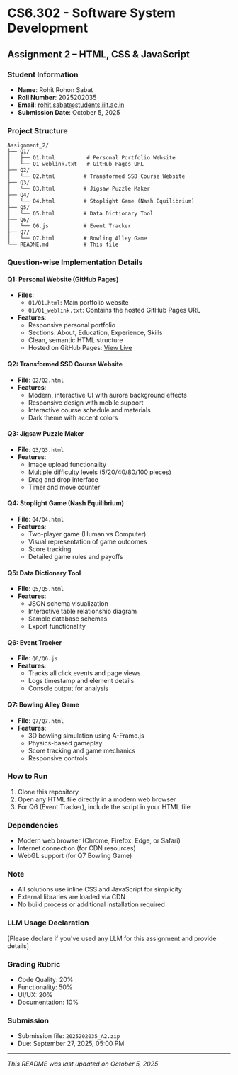 # CS6.302 - Software System Development
## Assignment 2 – HTML, CSS & JavaScript

### Student Information
- **Name**: Rohit Rohon Sabat
- **Roll Number**: 2025202035
- **Email**: rohit.sabat@students.iiit.ac.in
- **Submission Date**: October 5, 2025

### Project Structure
```
Assignment_2/
├── Q1/
│   ├── Q1.html          # Personal Portfolio Website
│   └── Q1_weblink.txt   # GitHub Pages URL
├── Q2/
│   └── Q2.html         # Transformed SSD Course Website
├── Q3/
│   └── Q3.html         # Jigsaw Puzzle Maker
├── Q4/
│   └── Q4.html         # Stoplight Game (Nash Equilibrium)
├── Q5/
│   └── Q5.html         # Data Dictionary Tool
├── Q6/
│   └── Q6.js           # Event Tracker
├── Q7/
│   └── Q7.html         # Bowling Alley Game
└── README.md           # This file
```

### Question-wise Implementation Details

#### Q1: Personal Website (GitHub Pages)
- **Files**:
  - `Q1/Q1.html`: Main portfolio website
  - `Q1/Q1_weblink.txt`: Contains the hosted GitHub Pages URL
- **Features**:
  - Responsive personal portfolio
  - Sections: About, Education, Experience, Skills
  - Clean, semantic HTML structure
  - Hosted on GitHub Pages: [View Live](https://rohitrohon.github.io)

#### Q2: Transformed SSD Course Website
- **File**: `Q2/Q2.html`
- **Features**:
  - Modern, interactive UI with aurora background effects
  - Responsive design with mobile support
  - Interactive course schedule and materials
  - Dark theme with accent colors

#### Q3: Jigsaw Puzzle Maker
- **File**: `Q3/Q3.html`
- **Features**:
  - Image upload functionality
  - Multiple difficulty levels (5/20/40/80/100 pieces)
  - Drag and drop interface
  - Timer and move counter

#### Q4: Stoplight Game (Nash Equilibrium)
- **File**: `Q4/Q4.html`
- **Features**:
  - Two-player game (Human vs Computer)
  - Visual representation of game outcomes
  - Score tracking
  - Detailed game rules and payoffs

#### Q5: Data Dictionary Tool
- **File**: `Q5/Q5.html`
- **Features**:
  - JSON schema visualization
  - Interactive table relationship diagram
  - Sample database schemas
  - Export functionality

#### Q6: Event Tracker
- **File**: `Q6/Q6.js`
- **Features**:
  - Tracks all click events and page views
  - Logs timestamp and element details
  - Console output for analysis

#### Q7: Bowling Alley Game
- **File**: `Q7/Q7.html`
- **Features**:
  - 3D bowling simulation using A-Frame.js
  - Physics-based gameplay
  - Score tracking and game mechanics
  - Responsive controls

### How to Run
1. Clone this repository
2. Open any HTML file directly in a modern web browser
3. For Q6 (Event Tracker), include the script in your HTML file

### Dependencies
- Modern web browser (Chrome, Firefox, Edge, or Safari)
- Internet connection (for CDN resources)
- WebGL support (for Q7 Bowling Game)

### Note
- All solutions use inline CSS and JavaScript for simplicity
- External libraries are loaded via CDN
- No build process or additional installation required

### LLM Usage Declaration
[Please declare if you've used any LLM for this assignment and provide details]

### Grading Rubric
- Code Quality: 20%
- Functionality: 50%
- UI/UX: 20%
- Documentation: 10%

### Submission
- Submission file: `2025202035_A2.zip`
- Due: September 27, 2025, 05:00 PM

---
*This README was last updated on October 5, 2025*
